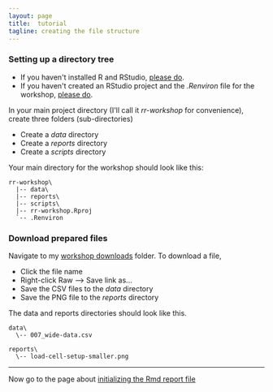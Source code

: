 ```yaml
---
layout: page
title:  tutorial
tagline: creating the file structure
---
```


### Setting up a directory tree

- If you haven't installed R and RStudio, [please do](002_pre-hw.html). 
- If you haven't created an RStudio project and the *.Renviron* file for the workshop, [please do](002_pre-hw.html). 


In your main project directory (I'll call it *rr-workshop* for convenience), create three folders (sub-directories)

- Create a *data* directory
- Create a *reports* directory
- Create a *scripts* directory

Your main directory for the workshop should look like this: 

```
rr-workshop\
  |-- data\
  |-- reports\
  |-- scripts\
  |-- rr-workshop.Rproj
  `-- .Renviron
```

### Download prepared files 
 
Navigate to my [workshop downloads](../resources/downloads/) folder. To download a file, 

- Click the file name 
- Right-click Raw --> Save link as... 
- Save the CSV files to the *data* directory 
- Save the PNG file to the *reports* directory 

The data and reports directories should look like this. 

```
data\
  \-- 007_wide-data.csv
  
reports\
  \-- load-cell-setup-smaller.png
```

--- 
Now go to the page about [initializing the Rmd report file](04-initialize-Rmd.html)
